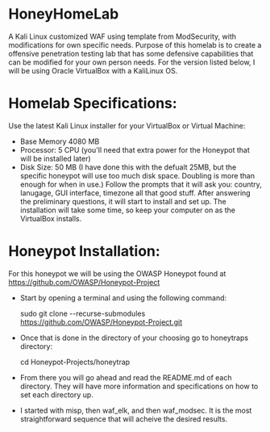 # HoneyHomeLab
A Kali Linux customized WAF using template from ModSecurity, with modifications for own specific needs. Purpose of this homelab is to create a offensive penetration testing lab
that has some defensive capabilities that can be modified for your own person needs. For the version listed below, I will be using Oracle VirtualBox with a KaliLinux OS.

# Homelab Specifications:
Use the latest Kali Linux installer for your VirtualBox or Virtual Machine:
  - Base Memory 4080 MB
  - Processor: 5 CPU (you'll need that extra power for the Honeypot that will be installed later)
  - Disk Size: 50 MB (I have done this with the defualt 25MB, but the specific honeypot will use too much disk space. Doubling is more than enough for when in use.)
Follow the prompts that it will ask you: country, lanugage, GUI interface, timezone all that good stuff. After answering the preliminary questions, it will start to install and set up. The installation will take some time, so keep your computer on as the VirtualBox installs.

# Honeypot Installation:
For this honeypot we will be using the OWASP Honeypot found at https://github.com/OWASP/Honeypot-Project
  - Start by opening a terminal and using the following command:

    sudo git clone --recurse-submodules https://github.com/OWASP/Honeypot-Project.git
  
  - Once that is done in the directory of your choosing go to honeytraps directory:
    
    cd Honeypot-Projects/honeytrap
  
  - From there you will go ahead and read the README.md of each directory. They will have more information and specifications on how to set each directory up.
  - I started with misp, then waf_elk, and then waf_modsec. It is the most straightforward sequence that will acheive the desired results.
